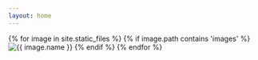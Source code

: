 ```yaml
---
layout: home
---
```


<div class="slideshow">
  {% for image in site.static_files %}
    {% if image.path contains 'images' %}
      <img src="{{ site.baseurl }}{{ image.path }}" alt="{{ image.name }}">
    {% endif %}
  {% endfor %}
</div>

<script
src="{{ site.baseurl }}galleryscript.js"></script>
